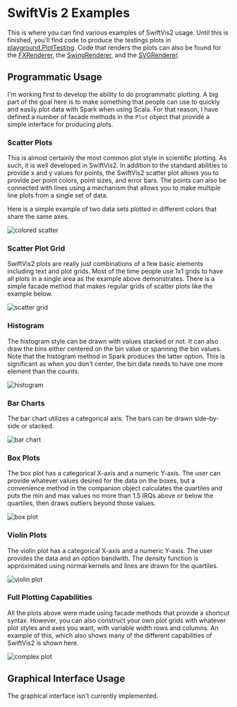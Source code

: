 # SwiftVis 2 Examples

This is where you can find various examples of SwiftVis2 usage. Until this is finished, you'll find code to produce the testings plots
in [playground.PlotTesting](https://github.com/MarkCLewis/SwiftVis2/blob/master/src/main/scala/playground/PlotTesting.scala). Code that renders the plots can also be found for 
the [FXRenderer](https://github.com/MarkCLewis/SwiftVis2/blob/master/src/main/scala/playground/JFXPlotTesting.scala), 
the [SwingRenderer](https://github.com/MarkCLewis/SwiftVis2/blob/master/src/main/scala/playground/SwingPlotTesting.scala), 
and the [SVGRenderer](https://github.com/MarkCLewis/SwiftVis2/blob/master/src/main/scala/playground/SVGPlotTesting.scala).

## Programmatic Usage

I'm working first to develop the ability to do programmatic plotting. A big part of the goal here is to make something that people can use to quickly
and easily plot data with Spark when using Scala. For that reason, I have defined a number of facade methods in the `Plot` object that provide a
simple interface for producing plots.

### Scatter Plots

This is almost certainly the most common plot style in scientific plotting. As such, it is well developed in SwiftVis2. In addition to the standard
abilities to provide x and y values for points, the SwiftVis2 scatter plot allows you to provide per point colors, point sizes, and error bars.
The points can also be connected with lines using a mechanism that allows you to make multiple line plots from a single set of data.

Here is a simple example of two data sets plotted in different colors that share the same axes.

![colored scatter](colordots.png "Colored Scatter Plot")

### Scatter Plot Grid

SwiftVis2 plots are really just combinations of a few basic elements including text and plot grids. Most of the time people use 1x1 grids to have all
plots in a single area as the example above demonstrates. There is a simple facade method that makes regular grids of scatter plots like the example
below. 

![scatter grid](plotGrid.png "Grid of Scatter Plots")

### Histogram

The histogram style can be drawn with values stacked or not. It can also draw the bins either centered on the bin value or spanning the bin values.
Note that the histogram method in Spark produces the latter option. This is significant as when you don't center, the bin data needs to have one more
element than the counts.

![histogram](histogram.png "Simple Histogram")

### Bar Charts

The bar chart utilizes a categorical axis. The bars can be drawn side-by-side or stacked.

![bar chart](bar.png "Simple Bar Chart")

### Box Plots

The box plot has a categorical X-axis and a numeric Y-axis. The user can provide whatever values desired for the data on the boxes, but a convenience
method in the companion object calculates the quartiles and puts the min and max values no more than 1.5 IRQs above or below the quartiles, then draws
outliers beyond those values. 

![box plot](boxPlot.png "Simple Box Plot")

### Violin Plots

The violin plot has a categorical X-axis and a numeric Y-axis. The user provides the data and an option bandwith. The density function is approximated
using normal kernels and lines are drawn for the quartiles.

![violin plot](violinPlot.png "Simple Violin Plot")

### Full Plotting Capabilities

All the plots above were made using facade methods that provide a shortcut syntax. However, you can also construct your own plot grids with whatever
plot styles and axes you want, with variable width rows and columns. An example of this, which also shows many of the different capabilities of SwiftVis2
is shown here.

![complex plot](complexPlot.png "Complex Plot")

## Graphical Interface Usage

The graphical interface isn't currently implemented.
